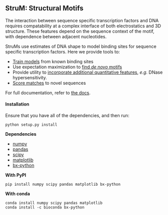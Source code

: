 ## StruM: Structural Motifs

The interaction between sequence specific transcription factors and DNA requires compatability at a complex interface of both electrostatics and 3D structure. These features depend on the sequence context of the motif, with dependence between adjacent nucleotides. 

StruMs use estimates of DNA shape to model binding sites for sequence specific transcription factors. Here we provide tools to:

+ [Train models](examples/basic.py) from known binding sites
+ Use expectation maximization to [find _de novo_ motifs](examples/em.py)
+ Provide utility to [incorporate additional quantitative features](examples/DNase.py), _e.g._ DNase hypersensitivity.
+ [Score matches](examples/basic.py) to novel sequences

For full documentation, refer to [the docs](docs/_build/html/index.html).

#### Installation

Ensure that you have all of the dependencies, and then run:

```
python setup.py install
```

**Dependencies**

+ [numpy](http://www.numpy.org/)
+ [pandas](https://pandas.pydata.org/)
+ [scipy](https://www.scipy.org/)
+ [matplotlib](https://matplotlib.org/)
+ [bx-python](https://github.com/bxlab/bx-python)

**With PyPI**

```
pip install numpy scipy pandas matplotlib bx-python
```

**With conda**

```
conda install numpy scipy pandas matplotlib
conda install -c bioconda bx-python
```
